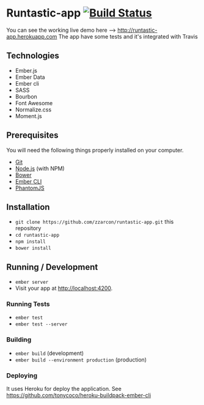 # Runtastic-app [![Build Status](https://travis-ci.org/zzarcon/runtastic-app.svg?branch=master)](https://travis-ci.org/zzarcon/runtastic-app)

You can see the working live demo here --> http://runtastic-app.herokuapp.com
The app have some tests and it's integrated with Travis

## Technologies

* Ember.js
* Ember Data
* Ember cli
* SASS
* Bourbon
* Font Awesome
* Normalize.css
* Moment.js

## Prerequisites

You will need the following things properly installed on your computer.

* [Git](http://git-scm.com/)
* [Node.js](http://nodejs.org/) (with NPM)
* [Bower](http://bower.io/)
* [Ember CLI](http://www.ember-cli.com/)
* [PhantomJS](http://phantomjs.org/)

## Installation

* `git clone https://github.com/zzarcon/runtastic-app.git` this repository
* `cd runtastic-app`
* `npm install`
* `bower install`

## Running / Development

* `ember server`
* Visit your app at [http://localhost:4200](http://localhost:4200).

### Running Tests

* `ember test`
* `ember test --server`

### Building

* `ember build` (development)
* `ember build --environment production` (production)

### Deploying

It uses Heroku for deploy the application. See https://github.com/tonycoco/heroku-buildpack-ember-cli